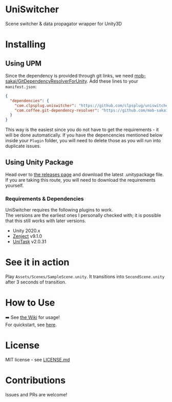 # UniSwitcher

Scene switcher &amp; data propagator wrapper for Unity3D

# Installing

## Using UPM

Since the dependency is provided through git links, we need [mob-sakai/GitDependencyResolverForUnity]("https://github.com/mob-sakai/GitDependencyResolverForUnity).
Add these lines to your `manifest.json`:
```json
{
  "dependencies": {
    "com.clpsplug.uniswitcher": "https://github.com/clpsplug/uniswitcher.git",
    "com.coffee.git-dependency-resolver": "https://github.com/mob-sakai/GitDependencyResolverForUnity.git"
  }
}
```

This way is the easiest since you do not have to get the requirements - it will be done automatically.
If you have the depencencies mentioned below inside your `Plugin` folder, you will need to delete those as you will run into duplicate issues.

## Using Unity Package

Head over to [the releases page](https://github.com/Clpsplug/UniSwitcher/releases) and download the latest .unitypackage file.  
If you are taking this route, you will need to download the requirements yourself.

### Requirements & Dependencies

UniSwitcher requires the following plugins to work.  
The versions are the earliest ones I personally checked with; it is possible that this still works with later versions.

* Unity 2020.x
* [Zenject](https://github.com/modesttree/Zenject) v9.1.0
* [UniTask](https://github.com/Cysharp/UniTask) v2.0.31

# See it in action

Play `Assets/Scenes/SampleScene.unity`. It transitions into `SecondScene.unity` after 3 seconds of transition.

# How to Use

➡️ See [the Wiki](https://github.com/clpsplug/UniSwitcher/wiki) for usage!  
For quickstart, see [here](https://github.com/Clpsplug/UniSwitcher/wiki/Quickstart).

# License

MIT license - see [LICENSE.md](LICENSE.md)

# Contributions

Issues and PRs are welcome!
